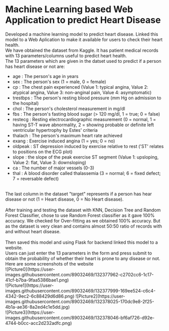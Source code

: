# Machine Learning based Web Application to predict Heart Disease
Developed a machine learning model to predict heart disease. Linked this model to a Web Aplication to make it available for users to check their heart health.<br>
We have obtained the dataset from Kaggle. It has patient medical records with 13 parameters/columns useful to predict heart health.<br>
The 13 parameters which are given in the datset used to predict if a person has heart disease or not are:
- age : The person's age in years
- sex : The person's sex (1 = male, 0 = female)
- cp : The chest pain experienced (Value 1: typical angina, Value 2: atypical angina, Value 3: non-anginal pain, Value 4: asymptomatic)
- trestbps : The person's resting blood pressure (mm Hg on admission to the hospital)
- chol : The person's cholesterol measurement in mg/dl
- fbs : The person's fasting blood sugar (> 120 mg/dl, 1 = true; 0 = false)
- restecg : Resting electrocardiographic measurement (0 = normal, 1 = having ST-T wave abnormality, 2 = showing probable or definite left ventricular hypertrophy by Estes' criteria
- thalach : The person's maximum heart rate achieved
- exang : Exercise induced angina (1 = yes; 0 = no)
- oldpeak : ST depression induced by exercise relative to rest ('ST' relates to positions on the ECG plot)
- slope : the slope of the peak exercise ST segment (Value 1: upsloping, Value 2: flat, Value 3: downsloping)
- ca : The number of major vessels (0-3)
- thal : A blood disorder called thalassemia (3 = normal; 6 = fixed defect; 7 = reversable defect) 
<br>
The last column in the dataset "target" represents if a person has hear disease or not (1 = Heart disease, 0 = No Heart disease).<br><br>
After training and testing the dataset with KNN, Decision Tree and Random Forest Classifier, chose to use Random Forest classifier as it gave 100% accuracy. We checked for Over-fitting as we obtained 100% accuracy. But as the dataset is very clean and contains almost 50:50 ratio of records with and without heart disease.<br><br>
Then saved this model and using Flask for backend linked this model to a website.<br> Users can just enter the 13 parameters in the form and press submit to obtain the probability of whether their heart is prone to any disease or not.<br>
Here are some screenshots of the website<br>
![Picture0](https://user-images.githubusercontent.com/89032469/132377962-c2702cc6-1c17-41cf-b7ba-9faa5386bae1.png)
<br>
![Picture1](https://user-images.githubusercontent.com/89032469/132377999-169ee524-c6c4-4342-9ec2-6c88429d6d86.png)
![Picture2](https://user-images.githubusercontent.com/89032469/132378025-170dc9e8-2f25-4b1a-ae36-8a2ed4c1e5dd.jpg)
<br>
![Picture3](https://user-images.githubusercontent.com/89032469/132378046-bf6af726-d92e-4744-b0cc-acc2d232adfc.png)





